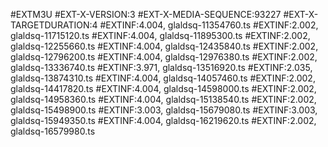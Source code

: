 #EXTM3U
#EXT-X-VERSION:3
#EXT-X-MEDIA-SEQUENCE:93227
#EXT-X-TARGETDURATION:4
#EXTINF:4.004,
glaldsq-11354760.ts
#EXTINF:2.002,
glaldsq-11715120.ts
#EXTINF:4.004,
glaldsq-11895300.ts
#EXTINF:2.002,
glaldsq-12255660.ts
#EXTINF:4.004,
glaldsq-12435840.ts
#EXTINF:2.002,
glaldsq-12796200.ts
#EXTINF:4.004,
glaldsq-12976380.ts
#EXTINF:2.002,
glaldsq-13336740.ts
#EXTINF:3.971,
glaldsq-13516920.ts
#EXTINF:2.035,
glaldsq-13874310.ts
#EXTINF:4.004,
glaldsq-14057460.ts
#EXTINF:2.002,
glaldsq-14417820.ts
#EXTINF:4.004,
glaldsq-14598000.ts
#EXTINF:2.002,
glaldsq-14958360.ts
#EXTINF:4.004,
glaldsq-15138540.ts
#EXTINF:2.002,
glaldsq-15498900.ts
#EXTINF:3.003,
glaldsq-15679080.ts
#EXTINF:3.003,
glaldsq-15949350.ts
#EXTINF:4.004,
glaldsq-16219620.ts
#EXTINF:2.002,
glaldsq-16579980.ts

